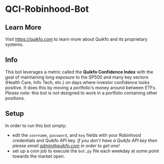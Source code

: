 # QCI-Robinhood-Bot 
## Learn More  
Visit https://quikfo.com to learn more about Quikfo and its proprietary systems.  
## Info 
This bot leverages a metric called the **Quikfo Confidence Index** with the goal of maintaining long exposure to the SP500 and many key sectors (Health Care, Info Tech, etc.) on days where investor confidence looks positive.  It does this by moving a portfolio's money around between ETFs.  
_Please note_: this bot is _not_ designed to work in a portfolio containing other positions. 
## Setup
In order to run this bot simply:  
* edit the `username`, `password`, and `key` fields with your Robinhood credentials and Quikfo API key.  *If you don't have a Quikfo API key then please email admin@quikfo.com in order to get one!*  
* set up a cron job to execute the `bot.py` file each weekday at some point towards the market open.